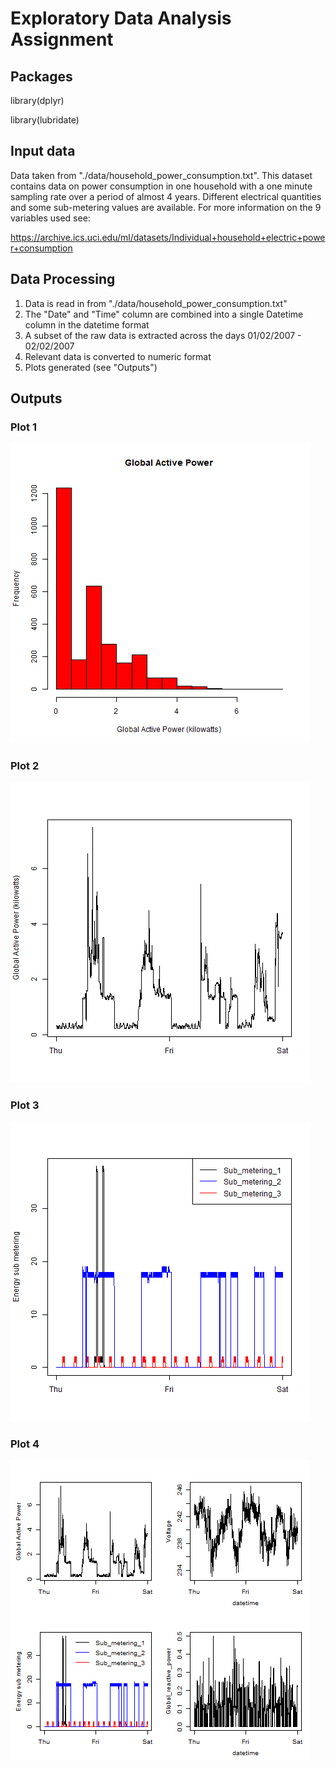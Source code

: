 # Exploratory Data Analysis Assignment

## Packages

library(dplyr)

library(lubridate)

## Input data

Data taken from "./data/household_power_consumption.txt". This dataset contains
data on power consumption in one household with a one minute sampling rate over 
a period of almost 4 years. Different electrical quantities and some sub-metering
values are available. For more information on the 9 variables used see:

https://archive.ics.uci.edu/ml/datasets/Individual+household+electric+power+consumption

## Data Processing

1. Data is read in from "./data/household_power_consumption.txt"
2. The "Date" and "Time" column are combined into a single Datetime column in
the datetime format
3. A subset of the raw data is extracted across the days 01/02/2007 - 02/02/2007
4. Relevant data is converted to numeric format
5. Plots generated (see "Outputs")

## Outputs

### Plot 1

!["./plot1.png"](plot1.png) 


### Plot 2

!["./plot2.png"](plot2.png) 


### Plot 3

!["./plot3.png"](plot3.png) 


### Plot 4

!["./plot4.png"](plot4.png) 

